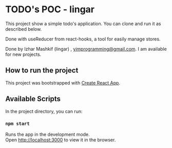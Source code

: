 # TODO's POC - lingar

This project show a simple todo's application. 
You can clone  and run it as described below. 

Done with useReducer from react-hooks, a tool for easily manage stores.

Done by Izhar Mashkif (lingar) , yimprogramming@gmail.com. I am available for new projects.

## How to run the project
This project was bootstrapped with [Create React App](https://github.com/facebook/create-react-app).

## Available Scripts

In the project directory, you can run:

### `npm start`

Runs the app in the development mode.\
Open [http://localhost:3000](http://localhost:3000) to view it in the browser.

